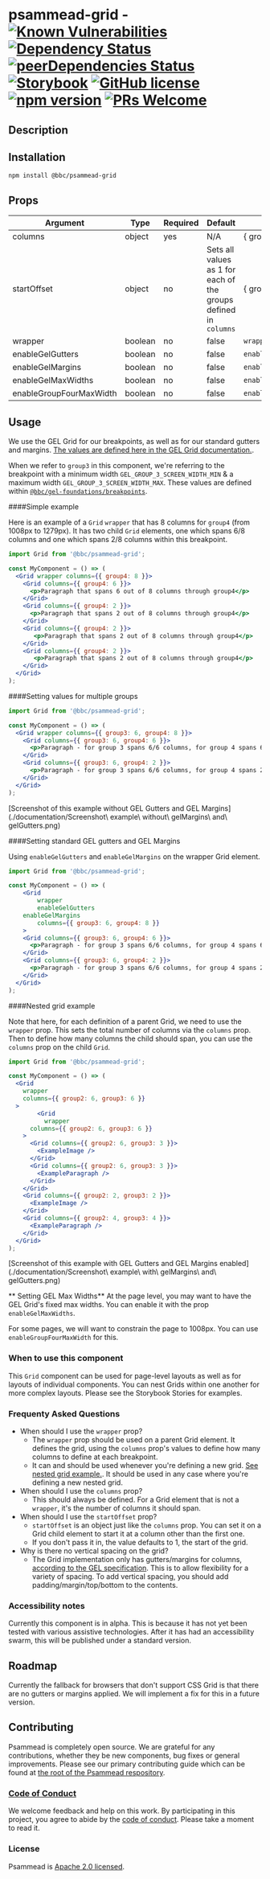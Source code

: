 <!-- prettier-ignore -->
# psammead-grid - [![Known Vulnerabilities](https://snyk.io/test/github/bbc/psammead/badge.svg?targetFile=packages%2Fcomponents%2Fpsammead-grid%2Fpackage.json)](https://snyk.io/test/github/bbc/psammead?targetFile=packages%2Fcomponents%2Fpsammead-grid%2Fpackage.json) [![Dependency Status](https://david-dm.org/bbc/psammead.svg?path=packages/components/psammead-grid)](https://david-dm.org/bbc/psammead?path=packages/components/psammead-grid) [![peerDependencies Status](https://david-dm.org/bbc/psammead/peer-status.svg?path=packages/components/psammead-grid)](https://david-dm.org/bbc/psammead?path=packages/components/psammead-grid&type=peer) [![Storybook](https://raw.githubusercontent.com/storybooks/brand/master/badge/badge-storybook.svg?sanitize=true)](https://bbc.github.io/psammead/?path=/story/grid--default) [![GitHub license](https://img.shields.io/badge/license-Apache%202.0-blue.svg)](https://github.com/bbc/psammead/blob/latest/LICENSE) [![npm version](https://img.shields.io/npm/v/@bbc/psammead-grid.svg)](https://www.npmjs.com/package/@bbc/psammead-grid) [![PRs Welcome](https://img.shields.io/badge/PRs-welcome-brightgreen.svg)](https://github.com/bbc/psammead/blob/latest/CONTRIBUTING.md)

## Description


## Installation

`npm install @bbc/psammead-grid`

## Props

<!-- prettier-ignore -->
| Argument  | Type | Required | Default | Example |
| --------- | ---- | -------- | ------- | ------- |
| columns | object | yes | N/A | { group1: 6, group3: 8 } |
| startOffset | object | no | Sets all values as 1 for each of the groups defined in `columns`  | { group1: 2, group3: 3 } |
| wrapper | boolean | no | false | `wrapper` |
| enableGelGutters | boolean | no | false | `enableGelGutter` |
| enableGelMargins | boolean | no | false | `enableGelMargins` |
| enableGelMaxWidths | boolean | no | false | `enableGelMaxWidths` |
| enableGroupFourMaxWidth | boolean | no | false | `enableGroupFourMaxWidth` |

## Usage

We use the GEL Grid for our breakpoints, as well as for our standard gutters and margins. [The values are defined here in the GEL Grid documentation.](https://www.bbc.co.uk/gel/guidelines/grid#grid-sizes).

When we refer to `group3` in this component, we're referring to the breakpoint with a minimum width `GEL_GROUP_3_SCREEN_WIDTH_MIN` & a maximum width `GEL_GROUP_3_SCREEN_WIDTH_MAX`. These values are defined within [`@bbc/gel-foundations/breakpoints`](https://github.com/bbc/psammead/blob/latest/packages/utilities/gel-foundations/src/breakpoints.js).

####<a name="simple-example">Simple example</a>

Here is an example of a `Grid` `wrapper` that has 8 columns for `group4` (from 1008px to 1279px). It has two child `Grid` elements, one which spans 6/8 columns and one which spans 2/8 columns within this breakpoint.

```jsx
import Grid from '@bbc/psammead-grid';

const MyComponent = () => (
  <Grid wrapper columns={{ group4: 8 }}>
    <Grid columns={{ group4: 6 }}>
      <p>Paragraph that spans 6 out of 8 columns through group4</p>
    </Grid>
    <Grid columns={{ group4: 2 }}>
      <p>Paragraph that spans 2 out of 8 columns through group4</p>
    </Grid>
    <Grid columns={{ group4: 2 }}>
       <p>Paragraph that spans 2 out of 8 columns through group4</p>
    </Grid>
    <Grid columns={{ group4: 2 }}>
       <p>Paragraph that spans 2 out of 8 columns through group4</p>
    </Grid>
  </Grid>
);
```

####<a name="multiple-groups">Setting values for multiple groups</a>

```jsx
import Grid from '@bbc/psammead-grid';

const MyComponent = () => (
  <Grid wrapper columns={{ group3: 6, group4: 8 }}>
    <Grid columns={{ group3: 6, group4: 6 }}>
      <p>Paragraph - for group 3 spans 6/6 columns, for group 4 spans 6/8 columns</p>
    </Grid>
    <Grid columns={{ group3: 6, group4: 2 }}>
      <p>Paragraph - for group 3 spans 6/6 columns, for group 4 spans 2/8 columns</p>
    </Grid>
  </Grid>
);
```

[Screenshot of this example without GEL Gutters and GEL Margins](./documentation/Screenshot\ example\ without\ gelMargins\ and\ gelGutters.png)

####<a name="gutters-margins">Setting standard GEL gutters and GEL Margins</a>

Using `enableGelGutters` and `enableGelMargins` on the wrapper Grid element.

```jsx
import Grid from '@bbc/psammead-grid';

const MyComponent = () => (
	<Grid
		wrapper
		enableGelGutters
    enableGelMargins
		columns={{ group3: 6, group4: 8 }}
	>
    <Grid columns={{ group3: 6, group4: 6 }}>
      <p>Paragraph - for group 3 spans 6/6 columns, for group 4 spans 6/8 columns</p>
    </Grid>
    <Grid columns={{ group3: 6, group4: 2 }}>
      <p>Paragraph - for group 3 spans 6/6 columns, for group 4 spans 2/8 columns</p>
    </Grid>
  </Grid>
);
```

####<a name="nested-grid">Nested grid example</a>

Note that here, for each definition of a parent Grid, we need to use the `wrapper` prop. This sets the total number of columns via the `columns` prop. Then to define how many columns the child should span, you can use the `columns` prop on the child `Grid`.

```jsx
import Grid from '@bbc/psammead-grid';

const MyComponent = () => (
  <Grid
    wrapper
    columns={{ group2: 6, group3: 6 }}
  >
		<Grid
		  wrapper
      columns={{ group2: 6, group3: 6 }}
    >
      <Grid columns={{ group2: 6, group3: 3 }}>
        <ExampleImage />
      </Grid>
      <Grid columns={{ group2: 6, group3: 3 }}>
        <ExampleParagraph />
      </Grid>
    </Grid>
    <Grid columns={{ group2: 2, group3: 2 }}>
      <ExampleImage />
    </Grid>
    <Grid columns={{ group2: 4, group3: 4 }}>
      <ExampleParagraph />
    </Grid>
  </Grid>
);
```

[Screenshot of this example with GEL Gutters and GEL Margins enabled](./documentation/Screenshot\ example\ with\ gelMargins\ and\ gelGutters.png)

** Setting GEL Max Widths**
At the page level, you may want to have the GEL Grid's fixed max widths. 
You can enable it with the prop `enableGelMaxWidths`. 

For some pages, we will want to constrain the page to 1008px. You can use `enableGroupFourMaxWidth` for this. 

### When to use this component

This `Grid` component can be used for page-level layouts as well as for layouts of individual components. You can nest Grids within one another for more complex layouts. Please see the Storybook Stories for examples.

### Frequenty Asked Questions

- When should I use the `wrapper` prop?
  - The `wrapper` prop should be used on a parent Grid element. It defines the grid, using the `columns` prop's values to define how many columns to define at each breakpoint. 
  - It can and should be used whenever you're defining a new grid. [See nested grid example.](#nested-grid). It should be used in any case where you're defining a new nested grid.
- When should I use the `columns` prop?
  - This should always be defined. For a Grid element that is not a `wrapper`, it's the number of columns it should span.
- When should I use the `startOffset` prop?
  - `startOffset` is an object just like the `columns` prop. You can set it on a Grid child element to start it at a column other than the first one. 
  - If you don't pass it in, the value defaults to 1, the start of the grid.
- Why is there no vertical spacing on the grid?
    - The Grid implementation only has gutters/margins for columns, [according to the GEL specification](https://www.bbc.co.uk/gel/guidelines/grid#grid-sizes).  This is to allow flexibility for a variety of spacing. To add vertical spacing, you should add padding/margin/top/bottom to the contents.

<!-- ### When not to use this component -->

### Accessibility notes

Currently this component is in alpha. This is because it has not yet been tested with various assistive technologies. After it has had an accessibility swarm, this will be published under a standard version.

## Roadmap

Currently the fallback for browsers that don't support CSS Grid is that there are no gutters or margins applied. We will implement a fix for this in a future version.

## Contributing

Psammead is completely open source. We are grateful for any contributions, whether they be new components, bug fixes or general improvements. Please see our primary contributing guide which can be found at [the root of the Psammead respository](https://github.com/bbc/psammead/blob/latest/CONTRIBUTING.md).

### [Code of Conduct](https://github.com/bbc/psammead/blob/latest/CODE_OF_CONDUCT.md)

We welcome feedback and help on this work. By participating in this project, you agree to abide by the [code of conduct](https://github.com/bbc/psammead/blob/latest/CODE_OF_CONDUCT.md). Please take a moment to read it.

### License

Psammead is [Apache 2.0 licensed](https://github.com/bbc/psammead/blob/latest/LICENSE).
